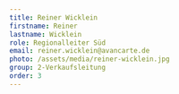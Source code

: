 ```yaml
---
title: Reiner Wicklein
firstname: Reiner
lastname: Wicklein
role: Regionalleiter Süd
email: reiner.wicklein@avancarte.de
photo: /assets/media/reiner-wicklein.jpg
group: 2-Verkaufsleitung
order: 3
---
```


